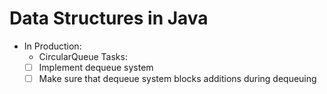 # Data Structures in Java

- In Production:
    - CircularQueue
    Tasks:
    - [ ] Implement dequeue system
    - [ ] Make sure that dequeue system blocks additions during dequeuing
